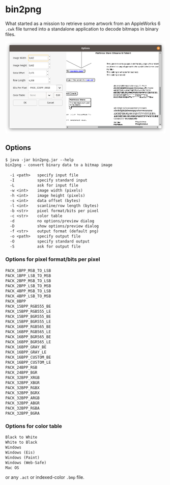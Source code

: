 # bin2png

What started as a mission to retrieve some artwork from an AppleWorks 6 `.cwk` file turned into a standalone application to decode bitmaps in binary files.

![](wiki/screenshot.png)

## Options

	$ java -jar bin2png.jar --help
	bin2png - convert binary data to a bitmap image
	
	  -i <path>   specify input file
	  -I          specify standard input
	  -L          ask for input file
	  -w <int>    image width (pixels)
	  -h <int>    image height (pixels)
	  -s <int>    data offset (bytes)
	  -l <int>    scanline/row length (bytes)
	  -b <str>    pixel format/bits per pixel
	  -c <str>    color table
	  -d          no options/preview dialog
	  -D          show options/preview dialog
	  -f <str>    output format (default png)
	  -o <path>   specify output file
	  -O          specify standard output
	  -S          ask for output file

### Options for pixel format/bits per pixel

	PACK_1BPP_MSB_TO_LSB
	PACK_1BPP_LSB_TO_MSB
	PACK_2BPP_MSB_TO_LSB
	PACK_2BPP_LSB_TO_MSB
	PACK_4BPP_MSB_TO_LSB
	PACK_4BPP_LSB_TO_MSB
	PACK_8BPP
	PACK_15BPP_RGB555_BE
	PACK_15BPP_RGB555_LE
	PACK_15BPP_BGR555_BE
	PACK_15BPP_BGR555_LE
	PACK_16BPP_RGB565_BE
	PACK_16BPP_RGB565_LE
	PACK_16BPP_BGR565_BE
	PACK_16BPP_BGR565_LE
	PACK_16BPP_GRAY_BE
	PACK_16BPP_GRAY_LE
	PACK_16BPP_CUSTOM_BE
	PACK_16BPP_CUSTOM_LE
	PACK_24BPP_RGB
	PACK_24BPP_BGR
	PACK_32BPP_XRGB
	PACK_32BPP_XBGR
	PACK_32BPP_RGBX
	PACK_32BPP_BGRX
	PACK_32BPP_ARGB
	PACK_32BPP_ABGR
	PACK_32BPP_RGBA
	PACK_32BPP_BGRA

 ### Options for color table

 	Black to White
	White to Black
	Windows
	Windows (Eis)
	Windows (Paint)
	Windows (Web-Safe)
	Mac OS

 or any `.act` or indexed-color `.bmp` file.
 
